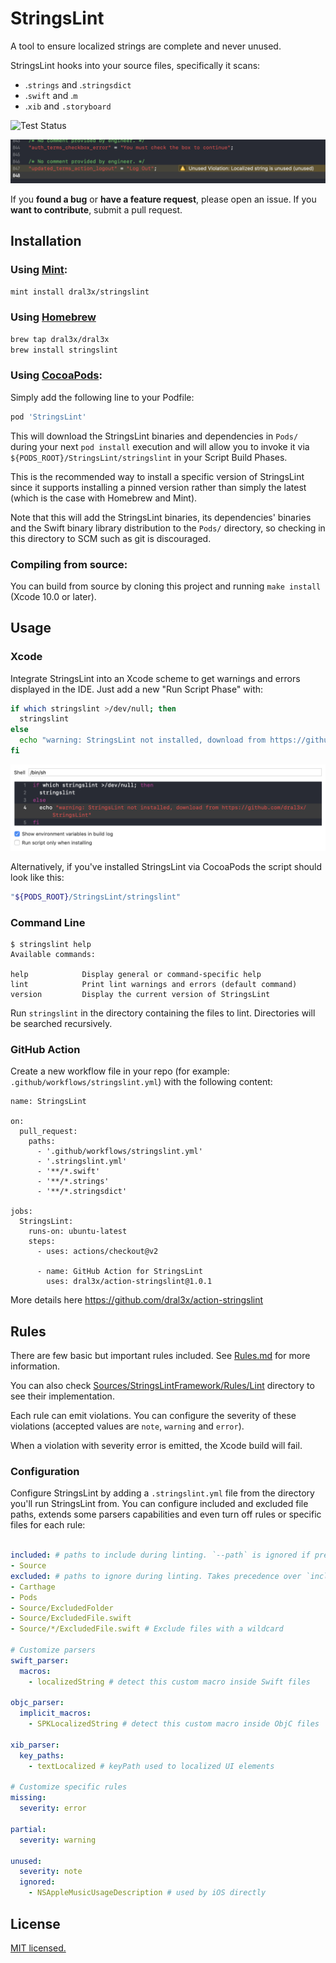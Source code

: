 # StringsLint

A tool to ensure localized strings are complete and never unused.

StringsLint hooks into your source files, specifically it scans:

- .`strings` and .`stringsdict`
- .`swift` and .`m`
- .`xib` and `.storyboard`

![Test Status](https://travis-ci.org/dral3x/StringsLint.svg?branch=master)

![](assets/results.png)

If you **found a bug** or **have a feature request**, please open an issue.
If you **want to contribute**, submit a pull request.


## Installation

### Using [Mint](https://github.com/yonaskolb/Mint):

```bash
mint install dral3x/stringslint
```

### Using [Homebrew](http://brew.sh/)

```bash
brew tap dral3x/dral3x
brew install stringslint
```

### Using [CocoaPods](https://cocoapods.org):

Simply add the following line to your Podfile:

```ruby
pod 'StringsLint'
```

This will download the StringsLint binaries and dependencies in `Pods/` during your next
`pod install` execution and will allow you to invoke it via `${PODS_ROOT}/StringsLint/stringslint`
in your Script Build Phases.

This is the recommended way to install a specific version of StringsLint since it supports
installing a pinned version rather than simply the latest (which is the case with Homebrew and Mint).

Note that this will add the StringsLint binaries, its dependencies' binaries and the Swift binary
library distribution to the `Pods/` directory, so checking in this directory to SCM such as
git is discouraged.


### Compiling from source:

You can build from source by cloning this project and running `make install` (Xcode 10.0 or later).

## Usage

### Xcode

Integrate StringsLint into an Xcode scheme to get warnings and errors displayed
in the IDE. Just add a new "Run Script Phase" with:

```bash
if which stringslint >/dev/null; then
  stringslint
else
  echo "warning: StringsLint not installed, download from https://github.com/dral3x/StringsLint"
fi
```

![](assets/runscript.png)

Alternatively, if you've installed StringsLint via CocoaPods the script should look like this:

```bash
"${PODS_ROOT}/StringsLint/stringslint"
```

### Command Line

```
$ stringslint help
Available commands:

help            Display general or command-specific help
lint            Print lint warnings and errors (default command)
version         Display the current version of StringsLint
```

Run `stringslint` in the directory containing the files to lint.
Directories will be searched recursively.

### GitHub Action

Create a new workflow file in your repo (for example: `.github/workflows/stringslint.yml`) with the following content:
```
name: StringsLint

on:
  pull_request:
    paths:
      - '.github/workflows/stringslint.yml'
      - '.stringslint.yml'
      - '**/*.swift'
      - '**/*.strings'
      - '**/*.stringsdict'

jobs:
  StringsLint:
    runs-on: ubuntu-latest
    steps:
      - uses: actions/checkout@v2

      - name: GitHub Action for StringsLint
        uses: dral3x/action-stringslint@1.0.1
```
More details here https://github.com/dral3x/action-stringslint

## Rules

There are few basic but important rules included.
See [Rules.md](Rules.md) for more information.

You can also check [Sources/StringsLintFramework/Rules/Lint](Sources/StringsLintFramework/Rules/Lint) directory to see their implementation.

Each rule can emit violations. You can configure the severity of these violations (accepted values are `note`, `warning` and `error`).

When a violation with severity error is emitted, the Xcode build will fail.

### Configuration

Configure StringsLint by adding a `.stringslint.yml` file from the directory you'll run StringsLint from.
You can configure included and excluded file paths, extends some parsers capabilities and even turn off rules or specific files for each rule:

```yaml

included: # paths to include during linting. `--path` is ignored if present.
- Source
excluded: # paths to ignore during linting. Takes precedence over `included`.
- Carthage
- Pods
- Source/ExcludedFolder
- Source/ExcludedFile.swift
- Source/*/ExcludedFile.swift # Exclude files with a wildcard

# Customize parsers
swift_parser:
  macros:
    - localizedString # detect this custom macro inside Swift files

objc_parser:
  implicit_macros:
    - SPKLocalizedString # detect this custom macro inside ObjC files

xib_parser:
  key_paths:
    - textLocalized # keyPath used to localized UI elements

# Customize specific rules
missing:
  severity: error

partial:
  severity: warning

unused:
  severity: note
  ignored:
    - NSAppleMusicUsageDescription # used by iOS directly

```

## License

[MIT licensed.](LICENSE)
